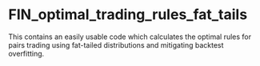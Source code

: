 # FIN_optimal_trading_rules_fat_tails
This contains an easily usable code which calculates the optimal rules for pairs trading using fat-tailed distributions and mitigating backtest overfitting.
